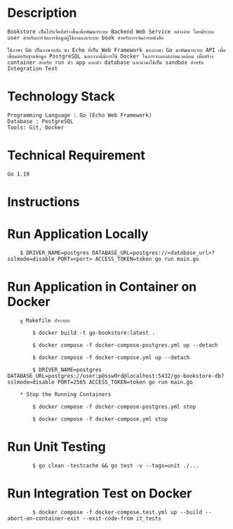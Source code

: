 # Description

    Bookstore เป็นโปรเจ็คที่สร้างขึ้นเพื่อพัฒนาระบบ Backend Web Service อย่างง่าย โดยมีระบบ user สำหรับการจัดการข้อมูลผู้ใช้งานและระบบ book สำหรับการจัดการหนังสือ 
    
    ใช้ภาษา Go เป็นภาษาหลัก นำ Echo ที่เป็น Web Framework ของภาษา Go มาพัฒนาระบบ API เพื่อเชื่อมต่อกับฐานข้อมูล PostgreSQL นอกจากนี้มีการใช้ Docker ในการจำลองสภาพแวดล้อม เพื่อสร้าง container สำหรับ run ตัว app และตัว database และนำมาใช้เป็น sandbox สำหรับ Integration Test

# Technology Stack

    Programming Language : Go (Echo Web Framework)
    Database : PostgreSQL
    Tools: Git, Docker

# Technical Requirement

    Go 1.19

# Instructions

# Run Application Locally

        $ DRIVER_NAME=postgres DATABASE_URL=postgres://<database_url>?sslmode=disable PORT=<port> ACCESS_TOKEN=token go run main.go
        
# Run Application in Container on Docker

        ดู Makefile ประกอบ

            $ docker build -t go-bookstore:latest .
         
            $ docker compose -f docker-compose-postgres.yml up --detach

            $ docker compose -f docker-compose.yml up --detach

            $ DRIVER_NAME=postgres DATABASE_URL=postgres://user:p@ssw0rd@localhost:5432/go-bookstore-db?sslmode=disable PORT=2565 ACCESS_TOKEN=token go run main.go

        * Stop the Running Containers
         
            $ docker compose -f docker-compose-postgres.yml stop

            $ docker compose -f docker-compose.yml stop

# Run Unit Testing

            $ go clean -testcache && go test -v --tags=unit ./...

# Run Integration Test on Docker
   
            $ docker compose -f docker-compose.test.yml up --build --abort-on-container-exit --exit-code-from it_tests